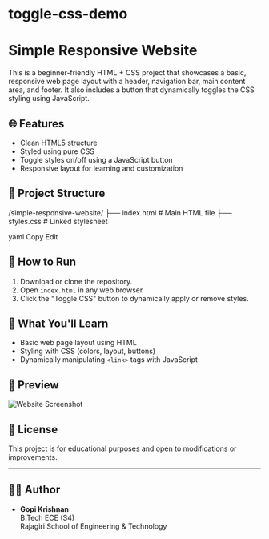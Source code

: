 # toggle-css-demo
# Simple Responsive Website

This is a beginner-friendly HTML + CSS project that showcases a basic, responsive web page layout with a header, navigation bar, main content area, and footer. It also includes a button that dynamically toggles the CSS styling using JavaScript.

## 🌐 Features

- Clean HTML5 structure
- Styled using pure CSS
- Toggle styles on/off using a JavaScript button
- Responsive layout for learning and customization

## 📁 Project Structure

/simple-responsive-website/
├── index.html # Main HTML file
├── styles.css # Linked stylesheet

yaml
Copy
Edit

## 🚀 How to Run

1. Download or clone the repository.
2. Open `index.html` in any web browser.
3. Click the "Toggle CSS" button to dynamically apply or remove styles.

## 🧠 What You'll Learn

- Basic web page layout using HTML
- Styling with CSS (colors, layout, buttons)
- Dynamically manipulating `<link>` tags with JavaScript

## 📸 Preview

![Website Screenshot](screenshot.png) <!-- Optional: Add screenshot file -->

## 📌 License

This project is for educational purposes and open to modifications or improvements.

---

## 👨‍💻 Author

- **Gopi Krishnan**  
  B.Tech ECE (S4)  
  Rajagiri School of Engineering & Technology  
